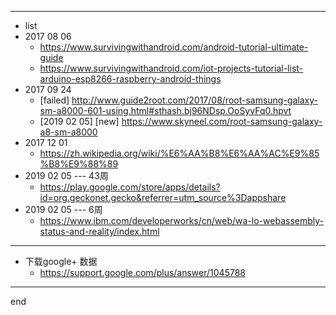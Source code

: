 
---

- list
- 2017 08 06
    - https://www.survivingwithandroid.com/android-tutorial-ultimate-guide
    - https://www.survivingwithandroid.com/iot-projects-tutorial-list-arduino-esp8266-raspberry-android-things
- 2017 09 24
    - [failed] http://www.guide2root.com/2017/08/root-samsung-galaxy-sm-a8000-601-using.html#sthash.bj96NDsp.OoSyvFq0.hpvt
    - [2019 02 05] [new] https://www.skyneel.com/root-samsung-galaxy-a8-sm-a8000
- 2017 12 01
    - https://zh.wikipedia.org/wiki/%E6%AA%B8%E6%AA%AC%E9%85%B8%E9%88%89
- 2019 02 05 --- 43周
    - https://play.google.com/store/apps/details?id=org.geckonet.gecko&referrer=utm_source%3Dappshare
- 2019 02 05 --- 6周
    - https://www.ibm.com/developerworks/cn/web/wa-lo-webassembly-status-and-reality/index.html

---

- 下载google+ 数据
    - https://support.google.com/plus/answer/1045788

---
end